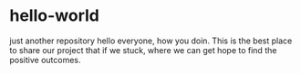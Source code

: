 # hello-world
just another repository
hello everyone, how you doin.
This is the best place to share our project that if we stuck, where we can get hope to find the positive outcomes.
